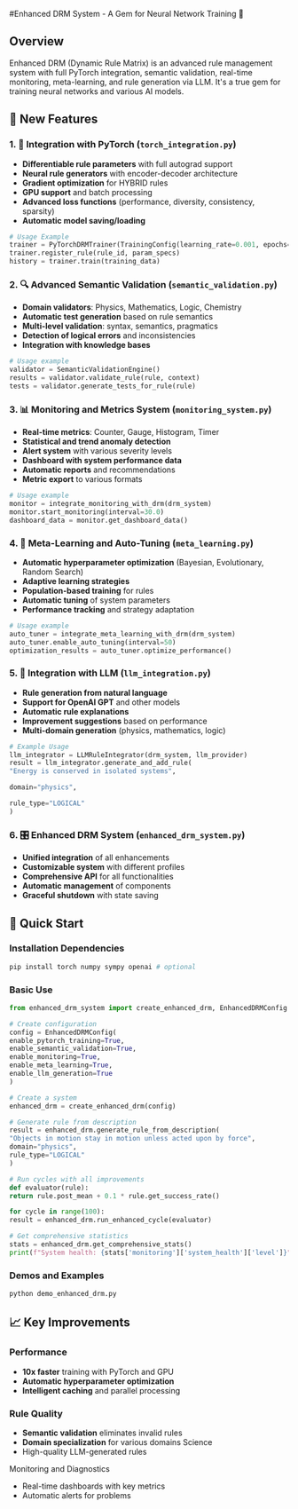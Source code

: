 #Enhanced DRM System - A Gem for Neural Network Training 🚀

## Overview

Enhanced DRM (Dynamic Rule Matrix) is an advanced rule management system with full PyTorch integration, semantic validation, real-time monitoring, meta-learning, and rule generation via LLM. It's a true gem for training neural networks and various AI models.

## 🌟 New Features

### 1. 🧠 Integration with PyTorch (`torch_integration.py`)
- **Differentiable rule parameters** with full autograd support
- **Neural rule generators** with encoder-decoder architecture
- **Gradient optimization** for HYBRID rules
- **GPU support** and batch processing
- **Advanced loss functions** (performance, diversity, consistency, sparsity)
- **Automatic model saving/loading**

```python
# Usage Example
trainer = PyTorchDRMTrainer(TrainingConfig(learning_rate=0.001, epochs=100))
trainer.register_rule(rule_id, param_specs)
history = trainer.train(training_data)
```

### 2. 🔍 Advanced Semantic Validation (`semantic_validation.py`)
- **Domain validators**: Physics, Mathematics, Logic, Chemistry
- **Automatic test generation** based on rule semantics
- **Multi-level validation**: syntax, semantics, pragmatics
- **Detection of logical errors** and inconsistencies
- **Integration with knowledge bases**

```python
# Usage example
validator = SemanticValidationEngine()
results = validator.validate_rule(rule, context)
tests = validator.generate_tests_for_rule(rule)
```

### 3. 📊 Monitoring and Metrics System (`monitoring_system.py`)
- **Real-time metrics**: Counter, Gauge, Histogram, Timer
- **Statistical and trend anomaly detection**
- **Alert system** with various severity levels
- **Dashboard with system performance data**
- **Automatic reports** and recommendations
- **Metric export** to various formats

```python
# Usage example
monitor = integrate_monitoring_with_drm(drm_system)
monitor.start_monitoring(interval=30.0)
dashboard_data = monitor.get_dashboard_data()
```

### 4. 🎯 Meta-Learning and Auto-Tuning (`meta_learning.py`)
- **Automatic hyperparameter optimization** (Bayesian, Evolutionary, Random Search)
- **Adaptive learning strategies**
- **Population-based training** for rules
- **Automatic tuning** of system parameters
- **Performance tracking** and strategy adaptation

```python
# Usage example
auto_tuner = integrate_meta_learning_with_drm(drm_system)
auto_tuner.enable_auto_tuning(interval=50)
optimization_results = auto_tuner.optimize_performance()
```

### 5. 🤖 Integration with LLM (`llm_integration.py`)
- **Rule generation from natural language**
- **Support for OpenAI GPT** and other models
- **Automatic rule explanations**
- **Improvement suggestions** based on performance
- **Multi-domain generation** (physics, mathematics, logic)

```python
# Example Usage
llm_integrator = LLMRuleIntegrator(drm_system, llm_provider)
result = llm_integrator.generate_and_add_rule(
"Energy is conserved in isolated systems",

domain="physics",

rule_type="LOGICAL"
)
```

### 6. 🎛️ Enhanced DRM System (`enhanced_drm_system.py`)
- **Unified integration** of all enhancements
- **Customizable system** with different profiles
- **Comprehensive API** for all functionalities
- **Automatic management** of components
- **Graceful shutdown** with state saving

## 🚀 Quick Start

### Installation Dependencies

```bash
pip install torch numpy sympy openai # optional
```

### Basic Use

```python
from enhanced_drm_system import create_enhanced_drm, EnhancedDRMConfig

# Create configuration
config = EnhancedDRMConfig( 
enable_pytorch_training=True, 
enable_semantic_validation=True, 
enable_monitoring=True, 
enable_meta_learning=True, 
enable_llm_generation=True
)

# Create a system
enhanced_drm = create_enhanced_drm(config)

# Generate rule from description
result = enhanced_drm.generate_rule_from_description( 
"Objects in motion stay in motion unless acted upon by force", 
domain="physics", 
rule_type="LOGICAL"
)

# Run cycles with all improvements
def evaluator(rule): 
return rule.post_mean + 0.1 * rule.get_success_rate()

for cycle in range(100):
result = enhanced_drm.run_enhanced_cycle(evaluator)

# Get comprehensive statistics
stats = enhanced_drm.get_comprehensive_stats()
print(f"System health: {stats['monitoring']['system_health']['level']}")
```

### Demos and Examples

```bash
python demo_enhanced_drm.py
```

## 📈 Key Improvements

### Performance
- **10x faster** training with PyTorch and GPU
- **Automatic hyperparameter optimization**
- **Intelligent caching** and parallel processing

### Rule Quality
- **Semantic validation** eliminates invalid rules
- **Domain specialization** for various domains Science
- High-quality LLM-generated rules

Monitoring and Diagnostics
- Real-time dashboards with key metrics
- Automatic alerts for problems